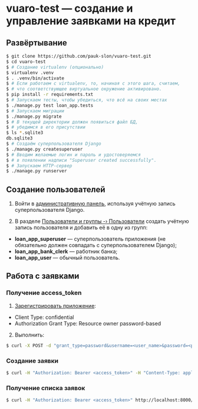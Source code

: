 # vuaro-test — создание и управление заявками на кредит
## Развёртывание
```sh
$ git clone https://github.com/pauk-slon/vuaro-test.git
$ cd vuaro-test
$ # Создание virtualenv (опционально)
$ virtualenv .venv
$ . .venv/bin/activate
$ # Если работаем с virtualenv, то, начиная с этого шага, считаем,
$ # что соответствующее виртуальное окружение активировано.
$ pip install -r requirements.txt
$ # Запускаем тесты, чтобы убедиться, что всё на своих местах
$ ./manage.py test loan_app.tests
$ # Запускаем миграции
$ ./manage.py migrate
$ # В текущей директории должен появиться файл БД, 
$ # убедимся в его присутствии
$ ls *.sqlite3
db.sqlite3
$ # Создаём суперпользователя Django
$ ./manage.py createsuperuser
$ # Вводим желаемые логин и пароль и удостоверяемся 
$ # в появлении надписи "Superuser created successfully".
$ # Запускаем HTTP-сервер
$ ./manage.py runserver
```
## Создание пользователей
1. Войти в [административную панель](http://127.0.0.1:8000/admin/), используя учётную запись суперпользователя Django.

2. В разделе [Пользователи и группы -› Пользователи](http://127.0.0.1:8000/admin/auth/user/) создать учётную запись пользователя и добавить её в одну из групп:
  - **loan_app_superuser** — суперпользователь приложения (не обязательно должен совпадать с суперпользователем Django);
  - **loan_app_bank_clerk** — работник банка;
  - **loan_app_user** — обычный пользователь.

## Работа с заявками
### Получение access_token
1. [Зарегистрировать приложение](http://127.0.0.1:8000/admin/oauth2_provider/application/):
  - Client Type: confidential
  - Authorization Grant Type: Resource owner password-based
    
2. Выполнить:
```sh
$ curl -X POST -d "grant_type=password&username=<user_name>&password=<password>" -u"<client_id>:<client_secret>" http://localhost:8000/o/token/
```

### Создание заявки
```sh
$ curl -H "Authorization: Bearer <access_token>" -H "Content-Type: application/json" -X POST -d @create-application-test-request.json http://localhost:8000/loan-app/rest/applications/
```

### Получение списка заявок
```sh
$ curl -H "Authorization: Bearer <access_token>" http://localhost:8000/loan-app/rest/applications/
```
